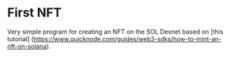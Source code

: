 # First NFT

Very simple program for creating an NFT on the SOL Devnet based on [this tutorial] (https://www.quicknode.com/guides/web3-sdks/how-to-mint-an-nft-on-solana).
